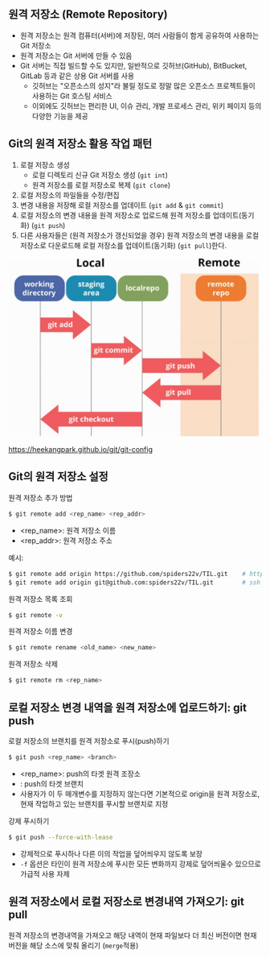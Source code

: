 ## 원격 저장소 (Remote Repository)

- 원격 저장소는 원격 컴퓨터(서버)에 저장된, 여러 사람들이 함게 공유하여 사용하는 Git 저장소
- 원격 저장소는 Git 서버에 만들 수 있음
- Git 서버는 직접 빌드할 수도 있지만, 일반적으로 깃허브(GitHub), BitBucket, GitLab 등과 같은 상용 Git 서버를 사용
  - 깃허브는 "오픈소스의 성지"라 불릴 정도로 정말 많은 오픈소스 프로젝트들이 사용하는 Git 호스팅 서비스
  - 이외에도 깃허브는 편리한 UI, 이슈 관리, 개발 프로세스 관리, 위키 페이지 등의 다양한 기능을 제공

## Git의 원격 저장소 활용 작업 패턴

1) 로컬 저장소 생성 
   - 로컬 디렉토리 신규 Git 저장소 생성 (`git int`)
   - 원격 저장소를 로컬 저장소로 복제 (`git clone`)
2) 로컬 저장소의 파일들을 수정/편집
3) 변경 내용을 저장해 로컬 저장소를 업데이트 (`git add` & `git commit`)
4) 로컬 저장소의 변경 내용을 원격 저장소로 업로드해 원격 저장소를 업데이트(동기화) (`git push`)
5) 다른 사용자들은 (원격 저장소가 갱신되었을 경우) 원격 저장소의 변경 내용을 로컬 저장소로 다운로드해 로컬 저장소를 업데이트(동기화)  (`git pull`)한다.

<img src="../assets/git_03-1.png" width="500"/>

https://heekangpark.github.io/git/git-config


## Git의 원격 저장소 설정
원격 저장소 추가 방법
```bash
$ git remote add <rep_name> <rep_addr>
```
- <rep_name>: 원격 저장소 이름
- <rep_addr>: 원격 저장소 주소

예시: 
```bash
$ git remote add origin https://github.com/spiders22v/TIL.git    # https
$ git remote add origin git@github.com:spiders22v/TIL.git        # ssh
```

원격 저장소 목록 조회
```bash
$ git remote -v
```

원격 저장소 이름 변경
```bash
$ git remote rename <old_name> <new_name>
```

원격 저장소 삭제
```bash
$ git remote rm <rep_name>
```

## 로컬 저장소 변경 내역을 원격 저장소에 업로드하기: git push 
로컬 저장소의 브랜치를 원격 저장소로 푸시(push)하기
```bash
$ git push <rep_name> <branch>
```
- <rep_name>: push의 타겟 원격 조장소
- <branch>: push의 타겟 브랜치
- 사용자가 이 두 매개변수를 지정하지 않는다면 기본적으로 origin을 원격 저장소로, 현재 작업하고 있는 브랜치를 푸시할 브랜치로 지정

강제 푸시하기
```bash
$ git push --force-with-lease
```
- 강제적으로 푸시하나 다른 이의 작업을 덮어씌우지 않도록 보장
- `-f` 옵션은 타인이 원격 저장소에 푸시한 모든 변화까지 강제로 덮어씌울수 있으므로 가급적 사용 자제 

## 원격 저장소에서 로컬 저장소로 변경내역 가져오기: git pull 
원격 저장소의 변경내역을 가져오고 해당 내역이 현재 파일보다 더 최신 버전이면 현재 버전을 해당 소스에 맞춰 올리기 (`merge`적용)